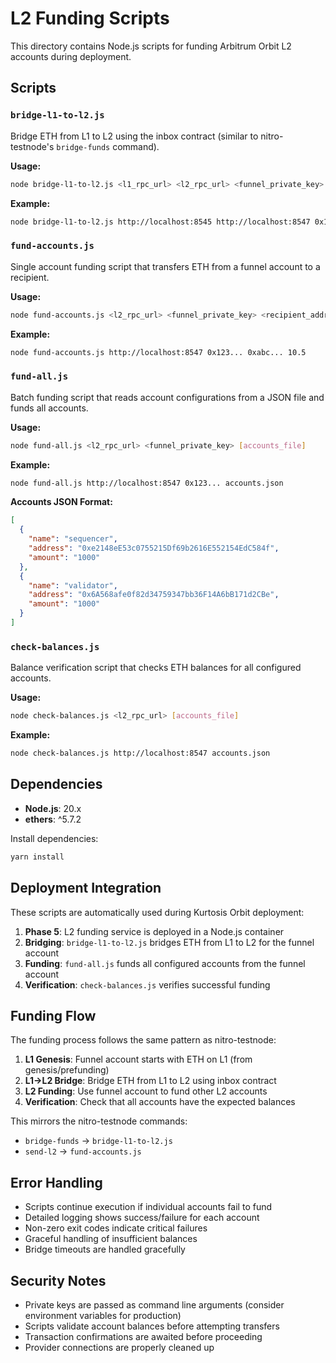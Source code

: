 # L2 Funding Scripts

This directory contains Node.js scripts for funding Arbitrum Orbit L2 accounts during deployment.

## Scripts

### `bridge-l1-to-l2.js`
Bridge ETH from L1 to L2 using the inbox contract (similar to nitro-testnode's `bridge-funds` command).

**Usage:**
```bash
node bridge-l1-to-l2.js <l1_rpc_url> <l2_rpc_url> <funnel_private_key> <inbox_address> [amount_eth]
```

**Example:**
```bash
node bridge-l1-to-l2.js http://localhost:8545 http://localhost:8547 0x123... 0xabc... 5000
```

### `fund-accounts.js`
Single account funding script that transfers ETH from a funnel account to a recipient.

**Usage:**
```bash
node fund-accounts.js <l2_rpc_url> <funnel_private_key> <recipient_address> <amount_eth>
```

**Example:**
```bash
node fund-accounts.js http://localhost:8547 0x123... 0xabc... 10.5
```

### `fund-all.js`
Batch funding script that reads account configurations from a JSON file and funds all accounts.

**Usage:**
```bash
node fund-all.js <l2_rpc_url> <funnel_private_key> [accounts_file]
```

**Example:**
```bash
node fund-all.js http://localhost:8547 0x123... accounts.json
```

**Accounts JSON Format:**
```json
[
  {
    "name": "sequencer",
    "address": "0xe2148eE53c0755215Df69b2616E552154EdC584f",
    "amount": "1000"
  },
  {
    "name": "validator",
    "address": "0x6A568afe0f82d34759347bb36F14A6bB171d2CBe", 
    "amount": "1000"
  }
]
```

### `check-balances.js`
Balance verification script that checks ETH balances for all configured accounts.

**Usage:**
```bash
node check-balances.js <l2_rpc_url> [accounts_file]
```

**Example:**
```bash
node check-balances.js http://localhost:8547 accounts.json
```

## Dependencies

- **Node.js**: 20.x
- **ethers**: ^5.7.2

Install dependencies:
```bash
yarn install
```

## Deployment Integration

These scripts are automatically used during Kurtosis Orbit deployment:

1. **Phase 5**: L2 funding service is deployed in a Node.js container
2. **Bridging**: `bridge-l1-to-l2.js` bridges ETH from L1 to L2 for the funnel account
3. **Funding**: `fund-all.js` funds all configured accounts from the funnel account
4. **Verification**: `check-balances.js` verifies successful funding

## Funding Flow

The funding process follows the same pattern as nitro-testnode:

1. **L1 Genesis**: Funnel account starts with ETH on L1 (from genesis/prefunding)
2. **L1→L2 Bridge**: Bridge ETH from L1 to L2 using inbox contract
3. **L2 Funding**: Use funnel account to fund other L2 accounts
4. **Verification**: Check that all accounts have the expected balances

This mirrors the nitro-testnode commands:
- `bridge-funds` → `bridge-l1-to-l2.js`
- `send-l2` → `fund-accounts.js`

## Error Handling

- Scripts continue execution if individual accounts fail to fund
- Detailed logging shows success/failure for each account
- Non-zero exit codes indicate critical failures
- Graceful handling of insufficient balances
- Bridge timeouts are handled gracefully

## Security Notes

- Private keys are passed as command line arguments (consider environment variables for production)
- Scripts validate account balances before attempting transfers
- Transaction confirmations are awaited before proceeding
- Provider connections are properly cleaned up 